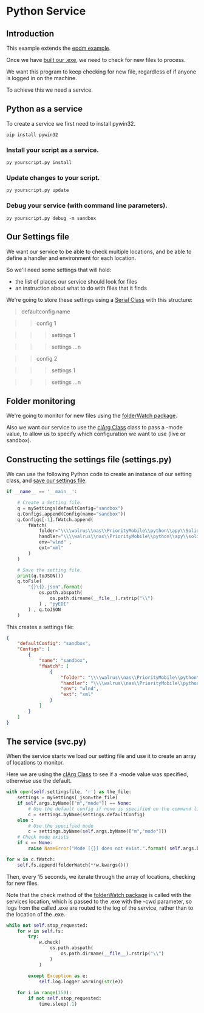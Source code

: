 # Python Service

## Introduction

This example extends the [epdm example](../../../main/docs/epdm.md "epdm example").

Once we have [built our .exe](../../../main/transports/cl "Command Line Transport"), we need to check for new files to process.

We want this program to keep checking for new file, regardless of if anyone is logged in on the machine. 

To achieve this we need a service.

## Python as a service
To create a service we first need to install pywin32.
```
pip install pywin32

```
### Install your script as a service.
```
py yourscript.py install

```
### Update changes to your script.
```
py yourscript.py update

```
### Debug your service (with command line parameters).
```
py yourscript.py debug -m sandbox

```

## Our Settings file

We want our service to be able to check multiple locations, and be able to define a handler and environment for each location.

So we'll need some settings that will hold:
- the list of places our service should look for files
- an instruction about what to do with files that it finds

We're going to store these settings using a [Serial Class](../../../main/docs/serial.md "Serial Class") with this structure:

> defaultconfig name

> > config 1

> > > settings 1

> > > settings ...n

> > config 2

> > > settings 1

> > > settings ...n

## Folder monitoring
We're going to monitor for new files using the [folderWatch package](../../../main/docs/cl.md#folderWatch "folderWatch package").

Also we want our service to use the [clArg Class](../../../main/docs/cl.md "clArg Class") class to pass a -mode value, to allow us to specify which configuration we want to use (live or sandbox).

## Constructing the settings file (settings.py)
We can use the following Python code to create an instance of our setting class, and [save our settings file](../../../main/docs/serialmethods.md "Serial Package").
```python
if __name__ == '__main__': 

    # Create a Setting file.
    q = mySettings(defaultConfig="sandbox")
    q.Configs.append(Config(name="sandbox"))
    q.Configs[-1].fWatch.append(
        fWatch(
            folder="\\\\walrus\\nas\\PriorityMobile\\python\\apy\\SolidWorks\\" , 
            handler="\\\\walrus\\nas\\PriorityMobile\\python\\apy\\solidworks.exe" , 
            env="wlnd" , 
            ext="xml"
        )
    )    

    # Save the setting file.
    print(q.toJSON())
    q.toFile(
        "{}\{}.json".format(
            os.path.abspath(
                os.path.dirname(__file__).rstrip("\\")
            ) , "pyEDI"
        ) , q.toJSON
    )    
```

This creates a settings file:
```json
{
    "defaultConfig": "sandbox",
    "Configs": [
        {
            "name": "sandbox",
            "fWatch": [
                {
                    "folder": "\\\\walrus\\nas\\PriorityMobile\\python\\apy\\SolidWorks\\",
                    "handler": "\\\\walrus\\nas\\PriorityMobile\\python\\apy\\solidworks.exe",
                    "env": "wlnd",
                    "ext": "xml"
                }
            ]
        }
    ]
}

```

## The service (svc.py)

When the service starts we load our setting file and use it to create an array of locations to monitor.

Here we are using the [clArg Class](../../../main/docs/cl.md "clArg Class") to see if a -mode value was specified, otherwise use the default.

```python
with open(self.settingsfile, 'r') as the_file:        
    settings = mySettings(_json=the_file)
    if self.args.byName(["m","mode"]) == None:
        # Use the default config if none is specified on the command line
        c = settings.byName(settings.defaultConfig)
    else :
        # Use the specified mode
        c = settings.byName(self.args.byName(["m","mode"]))
    # Check mode exists
    if c == None:
        raise NameError("Mode [{}] does not exist.".format( self.args.byName(["m","mode"]) ) )

for w in c.fWatch:
    self.fs.append(folderWatch(**w.kwargs()))

```

Then, every 15 seconds, we iterate through the array of locations, checking for new files.

Note that the check method of the [folderWatch package](../../../main/docs/cl.md#folderWatch "folderWatch package") is called with the services location, which is passed to the .exe with the -cwd parameter, so logs from the called .exe are routed to the log of the service, rather than to the location of the .exe.
```python
while not self.stop_requested:
    for w in self.fs:
        try:
            w.check(            
                os.path.abspath(
                    os.path.dirname(__file__).rstrip("\\")
                )
            )

        except Exception as e:
            self.log.logger.warning(str(e))
                    
    for i in range(150):
        if not self.stop_requested:
            time.sleep(.1)
```